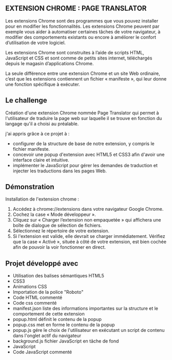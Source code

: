 ## EXTENSION CHROME : PAGE TRANSLATOR

Les extensions Chrome sont des programmes que vous pouvez installer pour en modifier les fonctionnalités. Les extensions Chrome peuvent par exemple vous aider à automatiser certaines tâches de votre navigateur, à modifier des comportements existants ou encore à améliorer le confort d’utilisation de votre logiciel.

Les extensions Chrome sont construites à l’aide de scripts HTML, JavaScript et CSS et sont comme de petits sites internet, téléchargés depuis le magasin d’applications Chrome.

La seule différence entre une extension Chrome et un site Web ordinaire, c’est que les extensions contiennent un fichier « manifeste », qui leur donne une fonction spécifique à exécuter.

## Le challenge

Création d'une extension Chrome nommée Page Translator qui permet à l'utilisateur de traduire la page web sur laquelle il se trouve en fonction du langage qu'il a choisi au préalable.

j'ai appris grâce à ce projet à :

- configurer de la structure de base de notre extension, y compris le fichier manifeste.
- concevoir une popup d'extension avec HTML5 et CSS3 afin d'avoir une interface claire et intuitive.
- implémenter le JavaScript pour gérer les demandes de traduction et injecter les traductions dans les pages Web.

## Démonstration

Installation de l'extension chrome :

1. Accédez à chrome://extensions dans votre navigateur Google Chrome.
2. Cochez la case « Mode développeur ».
3. Cliquez sur « Charger l’extension non empaquetée » qui affichera une boîte de dialogue de sélection de fichiers.
4. Sélectionnez le répertoire de votre extension.
5. Si l'extension est valide, elle devrait se charger immédiatement. Vérifiez que la case « Activé », située à côté de votre extension, est bien cochée afin de pouvoir la voir fonctionner en direct.

## Projet développé avec

- Utilisation des balises sémantiques HTML5
- CSS3
- Animations CSS
- Importation de la police "Roboto"
- Code HTML commenté
- Code css commenté
- manifest.json liste des informations importantes sur la structure et le comportement de cette extension
- popup.html définit le contenu de la popup
- popup.css met en forme le contenu de la popup
- popup.js gére le choix de l'utilisateur en exécutant un script de contenu dans l'onglet actif du navigateur
- background.js fichier JavaScript en tâche de fond
- JavaScript
- Code JavaScript commenté
